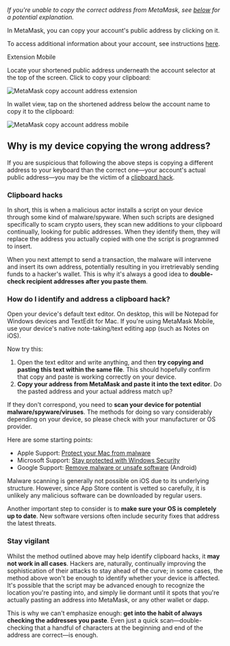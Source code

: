 *If you're unable to copy the correct address from MetaMask, see [below](#h_01G162XXM4G6CB5PQE2W5JZAAT) for a potential explanation.*


In MetaMask, you can copy your account's public address by clicking on it.


To access additional information about your account, see instructions [here](https://support.metamask.io/hc/en-us/articles/360015488791-How-to-view-your-account-details-public-address).




Extension Mobile


Locate your shortened public address underneath the account selector at the top of the screen. Click to copy your clipboard: 


![MetaMask copy account address extension](https://support.metamask.io/hc/article_attachments/16916221728795)




In wallet view, tap on the shortened address below the account name to copy it to the clipboard:


![MetaMask copy account address mobile](https://support.metamask.io/hc/article_attachments/16916221732123)




**Why is my device copying the wrong address?**
-----------------------------------------------


If you are suspicious that following the above steps is copying a different address to your keyboard than the correct one—your account's actual public address—you may be the victim of a [clipboard hack](https://support.metamask.io/hc/en-us/articles/12092086331035).


### Clipboard hacks


In short, this is when a malicious actor installs a script on your device through some kind of malware/spyware. When such scripts are designed specifically to scam crypto users, they scan new additions to your clipboard continually, looking for public addresses. When they identify them, they will replace the address you actually copied with one the script is programmed to insert. 


When you next attempt to send a transaction, the malware will intervene and insert its own address, potentially resulting in you irretrievably sending funds to a hacker's wallet. This is why it's always a good idea to **double-check recipient addresses after you paste them**.


### How do I identify and address a clipboard hack?


Open your device's default text editor. On desktop, this will be Notepad for Windows devices and TextEdit for Mac. If you're using MetaMask Mobile, use your device's native note-taking/text editing app (such as Notes on iOS).


Now try this:


1. Open the text editor and write anything, and then **try copying and pasting this text within the same file**. This should hopefully confirm that copy and paste is working correctly on your device.
2. **Copy your address from MetaMask and paste it into the text editor**. Do the pasted address and your actual address match up?


If they don't correspond, you need to **scan your device for potential malware/spyware/viruses**. The methods for doing so vary considerably depending on your device, so please check with your manufacturer or OS provider.


Here are some starting points:


* Apple Support: [Protect your Mac from malware](https://support.apple.com/en-gb/guide/mac-help/mh40596/12.0/mac/12.0)
* Microsoft Support: [Stay protected with Windows Security](https://support.microsoft.com/en-us/windows/stay-protected-with-windows-security-2ae0363d-0ada-c064-8b56-6a39afb6a963)
* Google Support: [Remove malware or unsafe software](https://support.google.com/accounts/answer/9924802?hl=en&co=GENIE.Platform%3DAndroid#zippy=) (Android)


Malware scanning is generally not possible on iOS due to its underlying structure. However, since App Store content is vetted so carefully, it is unlikely any malicious software can be downloaded by regular users. 


Another important step to consider is to **make sure your OS is completely up to date**. New software versions often include security fixes that address the latest threats.


### Stay vigilant


Whilst the method outlined above may help identify clipboard hacks, it **may not work in all cases**. Hackers are, naturally, continually improving the sophistication of their attacks to stay ahead of the curve; in some cases, the method above won't be enough to identify whether your device is affected. It's possible that the script may be advanced enough to recognize the location you're pasting into, and simply lie dormant until it spots that you're actually pasting an address into MetaMask, or any other wallet or dapp.


This is why we can't emphasize enough: **get into the habit of always checking the addresses you paste**. Even just a quick scan—double-checking that a handful of characters at the beginning and end of the address are correct—is enough. 

